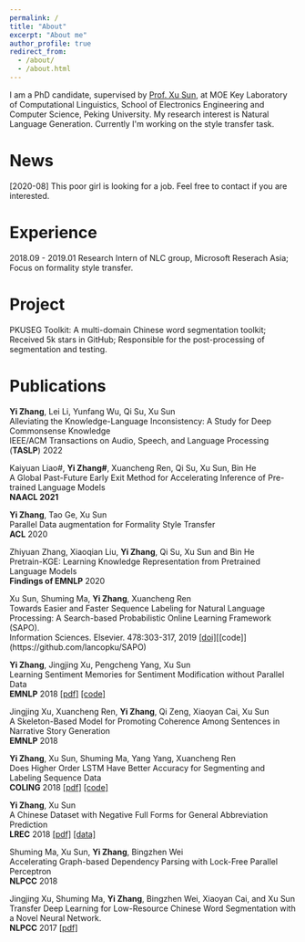 ```yaml
---
permalink: /
title: "About"
excerpt: "About me"
author_profile: true
redirect_from: 
  - /about/
  - /about.html
---
```


I am a PhD candidate, supervised by [Prof. Xu Sun](https://xusun.org), at MOE Key Laboratory of Computational Linguistics, School of Electronics Engineering and Computer Science, Peking University. My research interest is Natural Language Generation. Currently I'm working on the style transfer task.

<h1 id="news">News</h1> 
[2020-08] This poor girl is looking for a job.  Feel free to contact if you are interested.

<h1 id="experience">Experience</h1> 
2018.09 - 2019.01 Research Intern of NLC group, Microsoft Reserach Asia; Focus on formality style transfer.

<h1 id="project">Project</h1>
PKUSEG Toolkit: A multi-domain Chinese word segmentation toolkit; Received 5k stars in GitHub;
Responsible for the post-processing of segmentation and testing.

<h1 id="publications">Publications</h1> 

**Yi Zhang**, Lei Li, Yunfang Wu, Qi Su, Xu Sun    
Alleviating the Knowledge-Language Inconsistency: A Study for Deep Commonsense Knowledge     
IEEE/ACM Transactions on Audio, Speech, and Language Processing (**TASLP**) 2022


Kaiyuan Liao#, **Yi Zhang#**, Xuancheng Ren, Qi Su, Xu Sun, Bin He    
A Global Past-Future Early Exit Method for Accelerating Inference of Pre-trained Language Models     
**NAACL 2021**



**Yi Zhang**, Tao Ge, Xu Sun  
Parallel Data augmentation for Formality Style Transfer   
**ACL** 2020



Zhiyuan Zhang, Xiaoqian Liu, **Yi Zhang**, Qi Su, Xu Sun and Bin He  
Pretrain-KGE: Learning Knowledge Representation from Pretrained Language Models  
**Findings of EMNLP** 2020



Xu Sun, Shuming Ma, **Yi Zhang**, Xuancheng Ren  
Towards Easier and Faster Sequence Labeling for Natural Language Processing: A Search-based Probabilistic Online Learning Framework (SAPO).  
Information Sciences. Elsevier. 478:303-317, 2019 [[doi]](https://doi.org/10.1016/j.ins.2018.11.025")[[code]](https://github.com/lancopku/SAPO)



**Yi Zhang**, Jingjing Xu, Pengcheng Yang, Xu Sun    
Learning Sentiment Memories for Sentiment Modification without Parallel Data  
**EMNLP** 2018 [[pdf]](http://aclweb.org/anthology/D18-1138) [[code]](https://github.com/lancopku/SMAE)



Jingjing Xu, Xuancheng Ren, **Yi Zhang**, Qi Zeng, Xiaoyan Cai, Xu Sun  
A Skeleton-Based Model for Promoting Coherence Among Sentences in Narrative Story Generation  
**EMNLP** 2018 



**Yi Zhang**, Xu Sun, Shuming Ma, Yang Yang, Xuancheng Ren  
Does Higher Order LSTM Have Better Accuracy for Segmenting and Labeling Sequence Data  
**COLING** 2018  [[pdf]](http://aclweb.org/anthology/C18-1061) [[code]](https://github.com/lancopku/Multi-Order-LSTM)



**Yi Zhang**, Xu Sun  
A Chinese Dataset with Negative Full Forms for General Abbreviation Prediction  
**LREC** 2018 [[pdf]](https://arxiv.org/pdf/1712.06289.pdf) [[data]](https://github.com/lancopku/Chinese-abbreviation-dataset)



Shuming Ma, Xu Sun, **Yi Zhang**, Bingzhen Wei  
Accelerating Graph-based Dependency Parsing with Lock-Free Parallel Perceptron  
**NLPCC** 2018 



Jingjing Xu, Shuming Ma, **Yi Zhang**, Bingzhen Wei, Xiaoyan Cai, and Xu Sun  
Transfer Deep Learning for Low-Resource Chinese Word Segmentation with a Novel Neural Network.   
**NLPCC** 2017 [[pdf]](https://arxiv.org/pdf/1702.04488.pdf)


